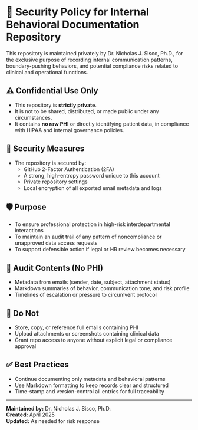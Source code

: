 # 🔐 Security Policy for Internal Behavioral Documentation Repository

This repository is maintained privately by Dr. Nicholas J. Sisco, Ph.D., for the exclusive purpose of recording internal communication patterns, boundary-pushing behaviors, and potential compliance risks related to clinical and operational functions.

## ⚠️ Confidential Use Only
- This repository is **strictly private**.
- It is not to be shared, distributed, or made public under any circumstances.
- It contains **no raw PHI** or directly identifying patient data, in compliance with HIPAA and internal governance policies.

## 🔐 Security Measures
- The repository is secured by:
  - GitHub 2-Factor Authentication (2FA)
  - A strong, high-entropy password unique to this account
  - Private repository settings
  - Local encryption of all exported email metadata and logs

## 🛡️ Purpose
- To ensure professional protection in high-risk interdepartmental interactions
- To maintain an audit trail of any pattern of noncompliance or unapproved data access requests
- To support defensible action if legal or HR review becomes necessary

## 🧾 Audit Contents (No PHI)
- Metadata from emails (sender, date, subject, attachment status)
- Markdown summaries of behavior, communication tone, and risk profile
- Timelines of escalation or pressure to circumvent protocol

## 🚫 Do Not
- Store, copy, or reference full emails containing PHI
- Upload attachments or screenshots containing clinical data
- Grant repo access to anyone without explicit legal or compliance approval

## ✅ Best Practices
- Continue documenting only metadata and behavioral patterns
- Use Markdown formatting to keep records clear and structured
- Time-stamp and version-control all entries for full traceability

---
**Maintained by:** Dr. Nicholas J. Sisco, Ph.D.  
**Created:** April 2025  
**Updated:** As needed for risk response
